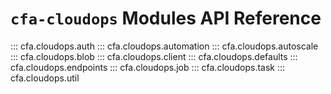 # `cfa-cloudops` Modules API Reference

::: cfa.cloudops.auth
::: cfa.cloudops.automation
::: cfa.cloudops.autoscale
::: cfa.cloudops.blob
::: cfa.cloudops.client
::: cfa.cloudops.defaults
::: cfa.cloudops.endpoints
::: cfa.cloudops.job
::: cfa.cloudops.task
::: cfa.cloudops.util
